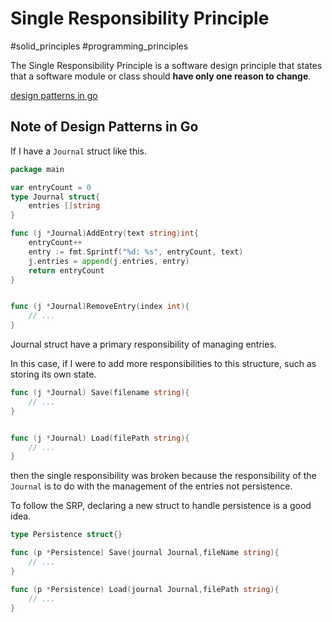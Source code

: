 # Single Responsibility Principle

#solid_principles #programming_principles

The Single Responsibility Principle is a software design principle that states that a software module or class should **have only one reason to change**.

[design patterns in go](https://www.udemy.com/course/design-patterns-go/learn/lecture/16912628#overview)

## Note of Design Patterns in Go

If I have a `Journal` struct like this.

```go
package main

var entryCount = 0
type Journal struct{
    entries []string
}

func (j *Journal)AddEntry(text string)int{
    entryCount++
    entry := fmt.Sprintf("%d: %s", entryCount, text)
    j.entries = append(j.entries, entry)
    return entryCount
}


func (j *Journal)RemoveEntry(index int){
    // ...
}
```

Journal struct have a primary responsibility of managing entries.

In this case, if I were to add more responsibilities to this structure, such as storing its own state.

```go
func (j *Journal) Save(filename string){
    // ...
}


func (j *Journal) Load(filePath string){
    // ...
}
```

then the single responsibility was broken because the responsibility of the `Journal` is to do with the management of the entries not persistence.

To follow the SRP, declaring a new struct to handle persistence is a good idea.

```go
type Persistence struct{}

func (p *Persistence) Save(journal Journal,fileName string){
    // ...
}

func (p *Persistence) Load(journal Journal,filePath string){
    // ...
}
```
